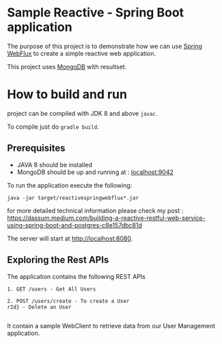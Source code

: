 # Sample Reactive - Spring Boot application

The purpose of this project is to demonstrate how we can
use [Spring WebFlux](https://docs.spring.io/spring/docs/current/spring-framework-reference/web-reactive.html) to create
a simple reactive web application.

This project uses [MongoDB](https://www.mongodb.com/) with resultset.

# How to build and run

project can be compiled with JDK 8 and above `javac`.

To compile just do `gradle build`.

## Prerequisites

* JAVA 8 should be installed
* MongoDB should be up and running at : <localhost:9042>

To run the application execute the following:

```
java -jar target/reactivespringwebflux*.jar
```

for more detailed technical information please check my
post : <https://dassum.medium.com/building-a-reactive-restful-web-service-using-spring-boot-and-postgres-c8e157dbc81d>

The server will start at <http://localhost:8080>.

## Exploring the Rest APIs

The application contains the following REST APIs

```
1. GET /users - Get All Users

2. POST /users/create - To create a User
rId} - Delete an User


```

It contain a sample WebClient to retrieve data from our User Management application.


